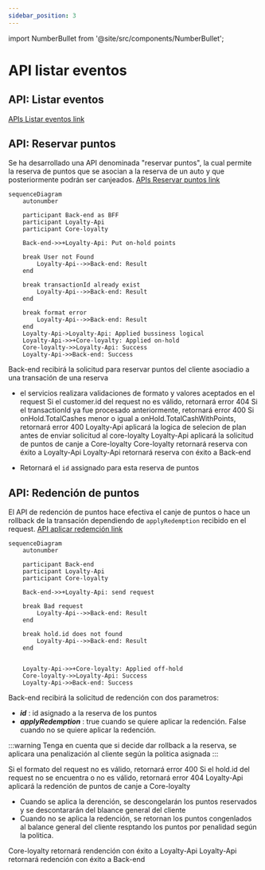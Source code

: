```yaml
---
sidebar_position: 3
---
```

import NumberBullet from '@site/src/components/NumberBullet';

# API listar eventos

## API: Listar eventos

 [APIs Listar eventos link](#./api-catalog/docs/post-onhold-redemption)

## API: Reservar puntos

Se ha desarrollado una API denominada "reservar puntos", la cual permite la reserva de puntos que se asocian a la reserva de un auto y que posteriormente podrán ser canjeados. [APIs Reservar puntos link](#./api-catalog/docs/post-onhold-redemption)

```mermaid
sequenceDiagram
    autonumber
  
    participant Back-end as BFF
    participant Loyalty-Api
    participant Core-loyalty

    Back-end->>+Loyalty-Api: Put on-hold points

    break User not Found
        Loyalty-Api-->>Back-end: Result
    end
    
    break transactionId already exist 
        Loyalty-Api-->>Back-end: Result
    end

    break format error
        Loyalty-Api-->>Back-end: Result
    end
    Loyalty-Api->Loyalty-Api: Applied bussiness logical 
    Loyalty-Api->>+Core-loyalty: Applied on-hold
    Core-loyalty->>Loyalty-Api: Success
    Loyalty-Api->>Back-end: Success
```
   <NumberBullet number='1'> Back-end recibirá la solicitud para reservar puntos del cliente asociadio a una transación de una reserva </NumberBullet> 
   * el servicios realizara validaciones de formato y valores aceptados en el request
   <NumberBullet number='2'> Si el customer.id del request no es válido, retornará error 404 </NumberBullet> 
   <NumberBullet number='3'> Si el transactionId ya fue procesado anteriormente, retornará error 400</NumberBullet> 
   <NumberBullet number='4'> Si onHold.TotalCashes menor o igual a onHold.TotalCashWithPoints, retornará error 400</NumberBullet> 
   <NumberBullet number='5'> Loyalty-Api aplicará la logica de selecion de plan antes de enviar solicitud al core-loyalty </NumberBullet>
   <NumberBullet number='6'> Loyalty-Api aplicará la solicitud de puntos de canje a Core-loyalty </NumberBullet>
   <NumberBullet number='7'> Core-loyalty retornará reserva con éxito a Loyalty-Api </NumberBullet>
   <NumberBullet number='8'> Loyalty-Api retornará reserva con éxito a Back-end </NumberBullet>
   

* Retornará el `id` assignado para esta reserva de puntos

## API: Redención de puntos

El API de redención de puntos hace efectiva el canje de puntos o hace un rollback de la transación dependiendo de `applyRedemption` recibido en el request. [API aplicar redemción link](#./api-catalog/docs/postoffhold-redemption)


```mermaid
sequenceDiagram
    autonumber

    participant Back-end
    participant Loyalty-Api
    participant Core-loyalty

    Back-end->>+Loyalty-Api: send request

    break Bad request
        Loyalty-Api-->>Back-end: Result
    end
    
    break hold.id does not found 
        Loyalty-Api-->>Back-end: Result
    end


    Loyalty-Api->>+Core-loyalty: Applied off-hold
    Core-loyalty->>Loyalty-Api: Success
    Loyalty-Api->>Back-end: Success
```
   <NumberBullet number='1'> Back-end recibirá la solicitud de redención con dos parametros: </NumberBullet> 

- ***id*** : id asignado a la reserva de los puntos
- ***applyRedemption*** : true cuando se quiere aplicar la redención. False cuando no se quiere aplicar la redención. 

:::warning
Tenga en cuenta que si decide dar rollback a la reserva, se aplicara una penalización al cliente según la politica asignada
:::
   
   <NumberBullet number='2'> Si el formato del request no es válido, retornará error 400 </NumberBullet> 
   <NumberBullet number='3'> Si el hold.id del request no se encuentra o no es válido, retornará error 404</NumberBullet> 
   <NumberBullet number='5'> Loyalty-Api aplicará la redención de puntos de canje a Core-loyalty </NumberBullet>

*   Cuando se aplica la derención, se descongelarán los puntos reservados y se descontararán del blaance general del cliente
*   Cuando no se aplica la redención, se retornan los puntos congenlados al balance general del cliente resptando los puntos por penalidad según la politica.  

   <NumberBullet number='6'> Core-loyalty retornará rendención con éxito a Loyalty-Api </NumberBullet>
   <NumberBullet number='7'> Loyalty-Api retornará redención con éxito a Back-end </NumberBullet>